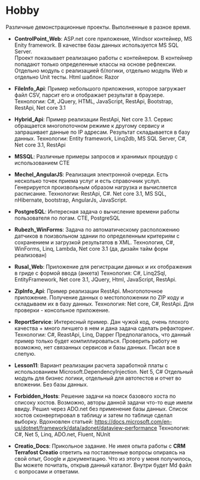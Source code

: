 # Hobby
Различные демонстрационные проекты. Выполненные в разное время.

- **ControlPoint_Web**: ASP.net core приложение, Windsor контейнер, MS Enity framework. В качестве базы данных используется MS SQL Server.  
Проект показывает реализацию работы с контейнером. В контейнер попадают только определенные классы на основе рефлексии.
Отдельно модуль с реализацией б/логики, отдельно модуль Web и отдельно Unit тесты. Html шаблон: Razor

- **FileInfo_Api**: Пример небольшого приложения, которое загружает файл CSV, парсит его и отображает результат в браузере. 
Технологии: C#, JQuery, HTML, JavaScript, RestApi, Bootstrap, RestApi, Net core 3.1

- **Hybrid_Api**: Пример реализации RestApi, Net core 3.1. Сервис обращается многопоточном режиме к другому сервису и запрашивает данные по IP адресам. Результат складывается в базу данных. 
Технологии: Entity framework, Linq2db, MS SQL Server, C#, Net core 3.1, RestApi

- **MSSQL**: Различные примеры запросов и хранимых процедур с использованием CTE

- **Mechel_AngularJS**:  Реализация электронной очереди. Есть несколько точек приема услуг и  есть справочник услул. Генерируется произвольным образом нагрузка и вычисляется расписание. 
Технологии: RestApi, C#. Net core 3.1, MS SQL, nHibernate,  bootstrap, AngularJs, JavaScript.

- **PostgreSQL**: Интересная задача о вычисление времени работы пользователя по логам. CTE, PostgreSQL

- **Rubezh_WinForms**: Задача по автоматическому расположению датчиков в поизвольном здании по определенным критериям с сохранением и загрузкой результатов в XML. 
Технология, C#, WinForms, Linq, Lambda, Net core 3.1 (да, дизайн тайм форм реализован)

- **Rusal_Web**: Приложение для регистрации данных и их отображения в гриде с формой ввода (анкета)
Технология: C#, Linq2Sql, EntityFramework, Net core 3.1, JQuery, Html, JavaScript, RestApi. 

- **ZipInfo_Api**: Пример реализации RestApi. Многопоточное приложение. Получение данных о местоположении по ZIP коду и складываем их в базу данных.
Технология: Net core, C#,  RestApi. Для проверки - консольное приложение.

- **ReportService**: Интересный пример. Дан чужой код, очень плохого качества + много личшего в нем и дана задача сделать рефакторинг. Технологии: C#, ReastApi, Linq, Dapper
Предполагалось, что данный пример только будет компиллироваться. Проверить работу не возможно, нет связанных сервисов и базы данных. Писал все в слепую.

- **Lesson11**: Вариант реализации расчета заработной платы с использованием Microsoft.DependencyInjection. Net 5, C#
Отдельный модуль для бизнес логики, отдельный для автотестов и отчет во вложении. Без базы данных.

- **Forbidden_Hosts**: Решение задачи на поиск базового хоста по списоку хостов. Возможно, авторы данной задачи что-то еще имели ввиду. 
Решил через ADO.net без применение базы данных. Список хостов сконвертировал в таблицу и затем по таблице сделал выборку.
Вдохновлен статьей: https://docs.microsoft.com/en-us/dotnet/framework/data/adonet/dataview-performance
Технология: C#, Net 5, Linq, ADO.net, Fluent, NUnit

- **Creatio_Docs**: Прикольное задание. Не  имея опыта работы с **CRM Terrafost Creatio** ответить на поставленные вопросы опираясь на свой опыт, Google и документацию.
Что из этого у меня получилось, Вы можете почитать, открыв данный каталог. Внутри будет Md файл с вопросами и ответами.




